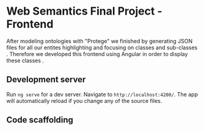 # Web Semantics Final Project - Frontend 

After modeling ontologies with "Protege" we finished by generating JSON files for all our entites highlighting and focusing on classes and sub-classes . 
Therefore we developed this frontend using Angular in order to display these classes . 

## Development server

Run `ng serve` for a dev server. Navigate to `http://localhost:4200/`. The app will automatically reload if you change any of the source files.

## Code scaffolding

